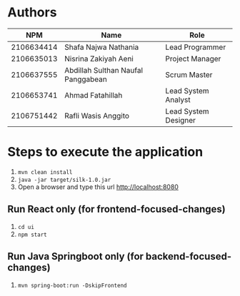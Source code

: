 # Authors

| NPM        | Name       | Role   |
| ---------- | ------------------ | ------------------------------ |
| 2106634414 | Shafa Najwa Nathania | Lead Programmer |
| 2106635013 | Nisrina Zakiyah Aeni | Project Manager |
| 2106637555 | Abdillah Sulthan Naufal Panggabean | Scrum Master |
| 2106653741 | Ahmad Fatahillah | Lead System Analyst |
| 2106751442 | Rafli Wasis Anggito | Lead System Designer |


# Steps to execute the application

1. `mvn clean install`
2. `java -jar target/silk-1.0.jar`
3. Open a browser and type this url [http://localhost:8080](http://localhost:8080)

## Run React only (for frontend-focused-changes)

1. `cd ui`
2. `npm start`

## Run Java Springboot only (for backend-focused-changes)

1. `mvn spring-boot:run -DskipFrontend`
